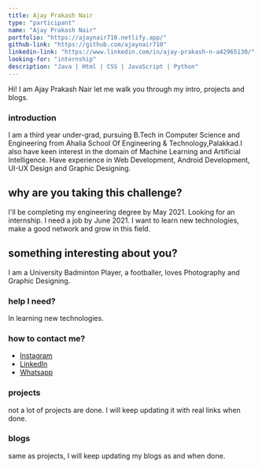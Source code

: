 ```yaml
---
title: Ajay Prakash Nair
type: "participant"
name: "Ajay Prakash Nair"
portfolio: "https://ajaynair710.netlify.app/"
github-link: "https://github.com/ajaynair710"
linkedin-link: "https://www.linkedin.com/in/ajay-prakash-n-a42965130/"
looking-for: "internship"
description: "Java | Html | CSS | JavaScript | Python"
---
```


Hi! I am Ajay Prakash Nair let me walk you through my intro, projects and blogs.

### introduction

I am a third year under-grad, pursuing B.Tech in Computer Science and Engineering from Ahalia School Of Engineering & Technology,Palakkad.I also have keen interest in the domain of Machine Learning and Artificial Intelligence. Have experience in Web Development, Android Development, UI-UX Design and Graphic Designing.


## why are you taking this challenge?

I'll be completing my engineering degree by May 2021.
Looking for an internship.
I need a job by June 2021.
I want to learn new technologies, make a good network and grow in this field.

## something interesting about you?

I am a University Badminton Player, a footballer, loves Photography and Graphic Designing.

### help I need?

In learning new technologies.

### how to contact me?

- [Instagram](https://www.instagram.com/zuper__mario/)
- [LinkedIn](https://www.linkedin.com/in/ajay-prakash-n-a42965130/)
- [Whatsapp](https://wa.me/919130616844)

### projects

not a lot of projects are done. I will keep updating it with real links when done.

### blogs

same as projects, I will keep updating my blogs as and when done.


